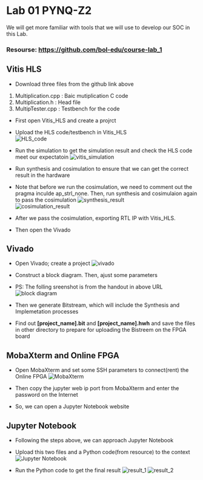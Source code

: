 # Lab 01 PYNQ-Z2
We will get more familiar with tools that we will use to develop our SOC in this Lab.  
### Resourse: https://github.com/bol-edu/course-lab_1
## Vitis HLS
- Download three files from the github link above  
1.  Multiplication.cpp : Baic mutiplication C code
2.  Multiplication.h : Head file
3.  MultipTester.cpp : Testbench for the code

- First open Vitis_HLS and create a projrct
- Upload the HLS code/testbench in Vitis_HLS  
![HLS_code](https://github.com/SamChang03/SOC_Lab/blob/main/Lab01/HLS%20code.png)

- Run the simulation to get the simulation result and check the HLS code meet our expectatoin
![vitis_simulation](https://github.com/SamChang03/SOC_Lab/blob/main/Lab01/vitis_simulation.png)  
      
- Run synthesis and cosimulation to ensure that we can get the correct result in the hardware
- Note that before we run the cosimulation, we need to comment out the pragma inculde ap_strl_none. Then, run synthesis and cosimulaion again to pass the cosimulation
![synthesis_result](https://github.com/SamChang03/SOC_Lab/blob/main/Lab01/synthesis_result.png)  
![cosimulation_result](https://github.com/SamChang03/SOC_Lab/blob/main/Lab01/cosimulation_result.png)  

- After we pass the cosimulation, exporting RTL IP with Vitis_HLS.
- Then open the Vivado
## Vivado
- Open Vivado; create a project
![vivado](https://github.com/SamChang03/SOC_Lab/blob/main/Lab01/rent%20FPGA%20board.png)

- Construct a block diagram. Then, ajust some parameters
- PS: The folling sreenshot is from the handout in above URL
![block diagram](https://github.com/SamChang03/SOC_Lab/blob/main/Lab01/block%20diagram.png)

- Then we generate Bitstream, which will include the Synthesis and Implemetation processes
- Find out **[project_name].bit** and **[project_name].hwh** and save the files in other directory to prepare for uploading the Bistreem on the FPGA board  

## MobaXterm and Online FPGA
- Open MobaXterm and set some SSH parameters to connect(rent) the Online FPGA
![MobaXterm](https://github.com/SamChang03/SOC_Lab/blob/main/Lab01/rent%20FPGA%20board.png)  

- Then copy the jupyter web ip port from MobaXterm and enter the password on the Internet
- So, we can open a Jupyter Notebook website

## Jupyter Notebook  
- Following the steps above, we can approach Jupyter Notebook
- Upload this two files and a Python code(from resource) to the context
![Jupyter Notebook](https://github.com/SamChang03/SOC_Lab/blob/main/Lab01/jupyter.png)

- Run the Python code to get the final result
![result_1](https://github.com/SamChang03/SOC_Lab/blob/main/Lab01/python%20code%201.png)
![result_2](https://github.com/SamChang03/SOC_Lab/blob/main/Lab01/python%20code%202.png)

